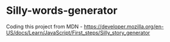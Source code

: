 # Silly-words-generator
Coding this project from MDN - https://developer.mozilla.org/en-US/docs/Learn/JavaScript/First_steps/Silly_story_generator
